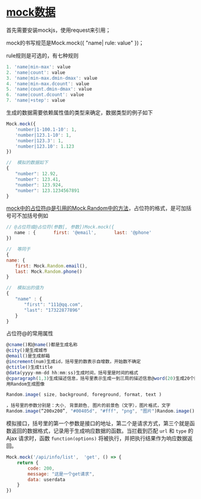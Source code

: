 # [mock数据](https://www.cnblogs.com/grapefruitZ/p/16783658.html)

首先需要安装mockjs，使用request来引用；

mock的书写规范是Mock.mock({   "name| rule: value"  })；



rule规则是可选的，有七种规则

```js
1. 'name|min-max': value
2. 'name|count': value
3. 'name|min-max.dmin-dmax': value
4. 'name|min-max.dcount': value
5. 'name|count.dmin-dmax': value
6. 'name|count.dcount': value
7. 'name|+step': value
```



生成的数据需要依赖属性值的类型来确定，数据类型的例子如下

```js
Mock.mock({
　　'number|1-100.1-10': 1,
　　'number|123.1-10': 1,
　　'number|123.3': 1,
　　'number|123.10': 1.123
})

//  模拟的数据如下
{
　　"number": 12.92,
　　"number": 123.41,
　　"number": 123.924,
　　"number": 123.1234567891
}
```



mock中的占位符@是引用的Mock.Random中的方法，占位符的格式，是可加括号可不加括号例如

```js
// @占位符或@占位符(参数[, 参数])Mock.mock({ 
   name : {　　　　first: '@email',　　　　last: '@phone'   
})

//  等同于
{
name: {
　　first: Mock.Random.email(),
　　last: Mock.Random.phone()
}

//  模拟出的值为
{
　　"name" : {
　　　　"first": "111@qq.com",
　　　　"last": "17322877896"
　　}
}
```



占位符@的常用属性

```js
@cname()和@name()都是生成名称
@city()是生成城市
@email()是生成邮箱
@increment(num)生成id，括号里的数表示自增数，开始数不确定
@ctitle()生成title
@data(yyyy-mm-dd hh:mm:ss)生成时间，括号里是时间的格式
@cparagraph(1,3)生成描述信息，括号里表示生成一到三局的描述信息@word(20)生成20个随机字符@image("300x200")生成图片
用Random生成图像

Random.image( size, background, foreground, format, text )

，括号里的参数分别是：大小, 背景颜色, 图片的前景色（文字），图片格式，文字
Random.image(“200x200”, "#00405d", "#fff", "png", "图片")Random.image() 用于生成高度自定义的图片地址，一般情况下，应该使用更简单的Random.dataImage()，生成一段随机的 Base64 图片编码。
```



模拟接口，括号里的第一个参数是接口的地址，第二个是请求方式，第三个就是函数返回的数据格式，记录用于生成响应数据的函数。当拦截到匹配 `url` 和 `type` 的 Ajax 请求时，函数 `function(options)` 将被执行，并把执行结果作为响应数据返回。

```js
Mock.mock('/api/info/list',  'get', () => {
    return {
        code: 200,
        message: "这是一个get请求",
        data: userdata
    }
})
```

